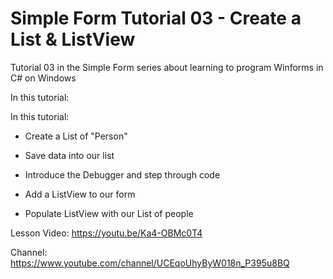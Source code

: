 # Simple Form Tutorial 03 - Create a List & ListView

Tutorial 03 in the Simple Form series about learning to program Winforms in C# on Windows

In this tutorial:

In this tutorial:
 - Create a List of "Person"
 - Save data into our list
 - Introduce the Debugger and step through code
 
 - Add a ListView to our form
 - Populate ListView with our List of people


Lesson Video:
https://youtu.be/Ka4-OBMc0T4

Channel:
https://www.youtube.com/channel/UCEqoUhyByW018n_P395u8BQ

